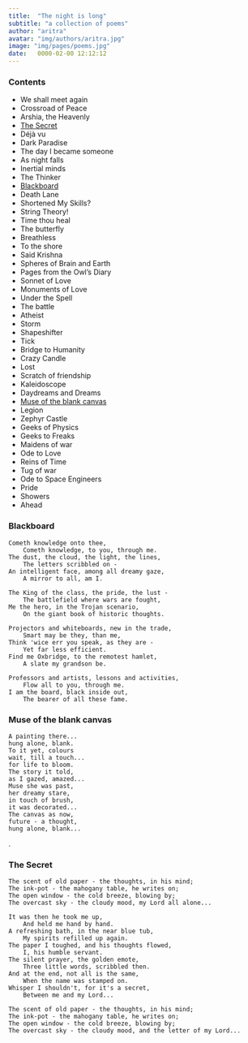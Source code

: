 ```yaml
---
title:  "The night is long"
subtitle: "a collection of poems"
author: "aritra"
avatar: "img/authors/aritra.jpg"
image: "img/pages/poems.jpg"
date:   0000-02-00 12:12:12
---
```


### Contents

* We shall meet again
* Crossroad of Peace
* Arshia, the Heavenly
* <a href="the_secret">The Secret</a>
* Déjà vu
* Dark Paradise
* The day I became someone
* As night falls 
* Inertial minds 
* The Thinker
* [Blackboard](#blackboard)
* Death Lane
* Shortened My Skills?
* String Theory!
* Time thou heal
* The butterfly
* Breathless
* To the shore
* Said Krishna
* Spheres of Brain and Earth
* Pages from the Owl’s Diary
* Sonnet of Love
* Monuments of Love
* Under the Spell
* The battle
* Atheist
* Storm
* Shapeshifter
* Tick
* Bridge to Humanity
* Crazy Candle
* Lost
* Scratch of friendship
* Kaleidoscope
* Daydreams and Dreams
* [Muse of the blank canvas](#muse-of-the-blank-canvas)
* Legion
* Zephyr Castle
* Geeks of Physics
* Geeks to Freaks
* Maidens of war
* Ode to Love
* Reins of Time
* Tug of war
* Ode to Space Engineers
* Pride
* Showers
* Ahead

### Blackboard<a name="blackboard"></a>

```
Cometh knowledge onto thee,  
	Cometh knowledge, to you, through me.  
The dust, the cloud, the light, the lines,  
	The letters scribbled on -  
An intelligent face, among all dreamy gaze,  
	A mirror to all, am I.  

The King of the class, the pride, the lust -  
	The battlefield where wars are fought,  
Me the hero, in the Trojan scenario,  
	On the giant book of historic thoughts.  

Projectors and whiteboards, new in the trade,  
	Smart may be they, than me,  
Think 'wice err you speak, as they are -  
	Yet far less efficient.  
Find me Oxbridge, to the remotest hamlet,  
	A slate my grandson be.  

Professors and artists, lessons and activities,  
	Flow all to you, through me.  
I am the board, black inside out,  
	The bearer of all these fame.
```  

### Muse of the blank canvas<a name="muse-of-the-blank-canvas"></a>

```
A painting there...
hung alone, blank.
To it yet, colours
wait, till a touch...
for life to bloom.
The story it told,
as I gazed, amazed...
Muse she was past,
her dreamy stare,
in touch of brush,
it was decorated...
The canvas as now,
future - a thought,
hung alone, blank...
```  

<a id = "the_secret">.</a>
### The Secret

```
The scent of old paper - the thoughts, in his mind;
The ink-pot - the mahogany table, he writes on;
The open window - the cold breeze, blowing by;
The overcast sky - the cloudy mood, my Lord all alone...

It was then he took me up,
	And held me hand by hand.
A refreshing bath, in the near blue tub,
	My spirits refilled up again.
The paper I toughed, and his thoughts flowed,
	I, his humble servant.
The silent prayer, the golden emote,
	Three little words, scribbled then.
And at the end, not all is the same,
	When the name was stamped on.
Whisper I shouldn't, for it's a secret,
	Between me and my Lord...

The scent of old paper - the thoughts, in his mind;
The ink-pot - the mahogany table, he writes on;
The open window - the cold breeze, blowing by;
The overcast sky - the cloudy mood, and the letter of my Lord...
```
